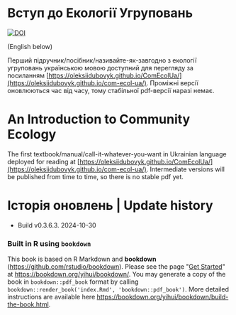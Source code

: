 # Вступ до Екології Угруповань

[![DOI](https://zenodo.org/badge/doi/10.5281/zenodo.14014872.svg)](https://doi.org/10.5281/zenodo.14014872)

(English below)

Перший підручник/посібник/називайте-як-завгодно з екології угруповань українською мовою доступний для перегляду за посиланням [https://oleksiidubovyk.github.io/ComEcolUa/](https://oleksiidubovyk.github.io/com-ecol-ua/). Проміжні версії оновлюються час від часу, тому стабільної pdf-версії наразі немає. 

# An Introduction to Community Ecology

The first textbook/manual/call-it-whatever-you-want in Ukrainian language deployed for reading at [https://oleksiidubovyk.github.io/ComEcolUa/](https://oleksiidubovyk.github.io/com-ecol-ua/). Intermediate versions will be published from time to time, so there is no stable pdf yet.

# Історія оновлень | Update history

- Build v0.3.6.3. 2024-10-30

### Built in R using `bookdown`

This book is based on R Markdown and **bookdown** (https://github.com/rstudio/bookdown). Please see the page "[Get Started](https://bookdown.org/yihui/bookdown/get-started.html)" at https://bookdown.org/yihui/bookdown/. You may generate a copy of the book in `bookdown::pdf_book` format by calling `bookdown::render_book('index.Rmd', 'bookdown::pdf_book')`. More detailed instructions are available here https://bookdown.org/yihui/bookdown/build-the-book.html.
